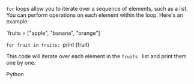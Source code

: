 
`for` loops allow you to iterate over a sequence of elements, such as a list. You can perform operations on each element within the loop. Here's an example:


`fruits = ["apple", "banana", "orange"]

`for fruit in fruits:
    `print (fruit)



This code will iterate over each element in the `fruits ` list and print them one by one.






Python